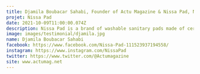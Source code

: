 ```yaml
---
title: Djamila Boubacar Sahabi, Founder of Actu Magazine & Nissa Pad, Niger
projet: Nissa Pad
date: 2021-10-09T11:00:00.074Z
description: Nissa Pad is a brand of washable sanitary pads made of certified organic cotton, non-dyed and non-bleached, comfortable, friendly to your Budget. 3 times more absorbent than disposable pads and tampons for medium to heavy menstrual flow and bladder leakage. Djamila's vision is to promote sustainable solutions that contribute to the emancipation of women, accompany young adolescent girls in school to stay in school during their periods. The reduction of waste, the fight against exclusion and the creation of jobs. It wishes to disseminate healthy and ecological practices through sustainable activities that create jobs.It responds to the crying need for sanitary protection for women.
image: images/testimonial/djamila.jpg
name: Djamila Boubacar Sahabi
facebook: https://www.facebook.com/Nissa-Pad-111523937194558/ 
instagram: https://www.instagram.com/NissaPad
twitter: https://www.twitter.com/@Actumagazine
site: www.actumag.net
---
```

